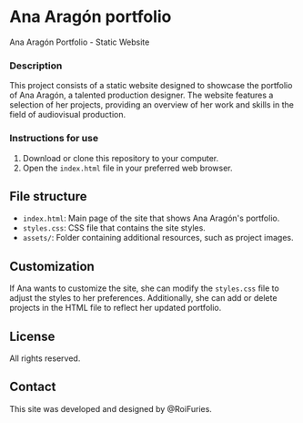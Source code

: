 # Ana Aragón portfolio

Ana Aragón Portfolio - Static Website

### Description
This project consists of a static website designed to showcase the portfolio of Ana Aragón, a talented production designer. The website features a selection of her projects, providing an overview of her work and skills in the field of audiovisual production.

### Instructions for use
1. Download or clone this repository to your computer.
2. Open the `index.html` file in your preferred web browser.
## File structure
- `index.html`: Main page of the site that shows Ana Aragón's portfolio.
- `styles.css`: CSS file that contains the site styles.
- `assets/`: Folder containing additional resources, such as project images.

## Customization
If Ana wants to customize the site, she can modify the `styles.css` file to adjust the styles to her preferences. Additionally, she can add or delete projects in the HTML file to reflect her updated portfolio.

## License
All rights reserved.


## Contact
This site was developed and designed by @RoiFuries.